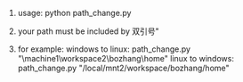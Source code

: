 1. usage: python path_change.py <your path>

2. your path must be included by 双引号"

3. for example:
    windows to linux: path_change.py "\\machine1\workspace2\bozhang\home"
    linux to windows: path_change.py "/local/mnt2/workspace/bozhang/home"
